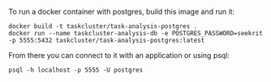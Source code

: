 To run a docker container with postgres, build this image and run it:

```
docker build -t taskcluster/task-analysis-postgres .
docker run --name taskcluster-analysis-db -e POSTGRES_PASSWORD=seekrit -p 5555:5432 taskcluster/task-analysis-postgres:latest
```

From there you can connect to it with an application or using psql:

```
psql -h localhost -p 5555 -U postgres
```
